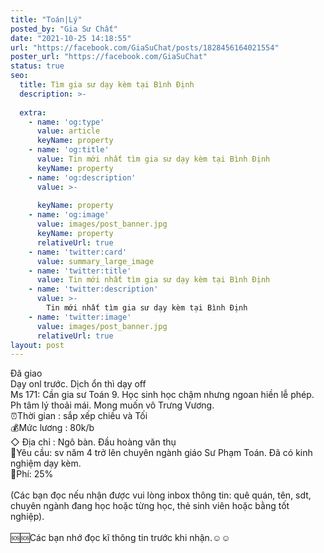 ```yaml
---
title: "Toán|Lý"
posted_by: "Gia Sư Chất"
date: "2021-10-25 14:18:55"
url: "https://facebook.com/GiaSuChat/posts/1828456164021554"
poster_url: "https://facebook.com/GiaSuChat"
status: true
seo:
  title: Tìm gia sư dạy kèm tại Bình Định
  description: >-
    
  extra:
    - name: 'og:type'
      value: article
      keyName: property
    - name: 'og:title'
      value: Tin mới nhất tìm gia sư dạy kèm tại Bình Định
      keyName: property
    - name: 'og:description'
      value: >-
        
      keyName: property
    - name: 'og:image'
      value: images/post_banner.jpg
      keyName: property
      relativeUrl: true
    - name: 'twitter:card'
      value: summary_large_image
    - name: 'twitter:title'
      value: Tin mới nhất tìm gia sư dạy kèm tại Bình Định
    - name: 'twitter:description'
      value: >-
        Tin mới nhất tìm gia sư dạy kèm tại Bình Định
    - name: 'twitter:image'
      value: images/post_banner.jpg
      relativeUrl: true
layout: post
---
```

Đã giao<br>Dạy onl trước. Dịch ổn thì dạy off<br>Ms 171: Cần gia sư Toán 9. Học sinh học chậm nhưng ngoan hiền lễ phép. Ph tâm lý thoải mái. Mong muốn vô Trưng Vương.<br>⏰Thời gian : sắp xếp chiều và Tối<br>💰Mức lương : 80k/b<br>◇ Địa chỉ : Ngô bàn. Đầu hoàng văn thụ<br>📒Yêu cầu: sv năm 4 trở lên chuyên ngành giáo Sư Phạm Toán. Đã có kinh nghiệm dạy kèm.<br>💸Phí: 25%<br><br>(Các bạn đọc nếu nhận được vui lòng inbox thông tin: quê quán, tên, sdt, chuyên ngành đang học hoặc từng học, thẻ sinh viên hoặc bằng tốt nghiệp).<br><br>🆘🆘Các bạn nhớ đọc kĩ thông tin trước khi nhận.☺️☺️

